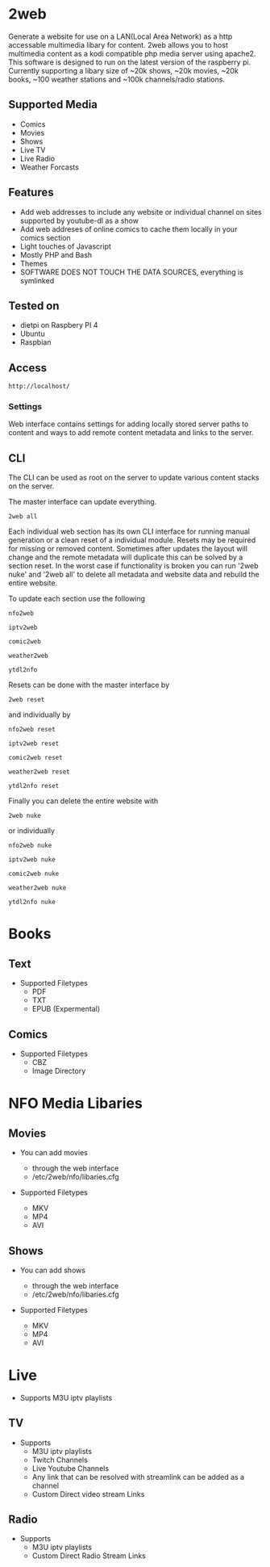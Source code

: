 2web
====

Generate a website for use on a LAN(Local Area Network) as a http accessable multimedia libary for content. 2web allows you to host multimedia content as a kodi compatible php media server using apache2. This software is designed to run on the latest version of the raspberry pi. Currently supporting a libary size of ~20k shows, ~20k movies, ~20k books, ~100 weather stations and ~100k channels/radio stations.

## Supported Media

 - Comics
 - Movies
 - Shows
 - Live TV
 - Live Radio
 - Weather Forcasts

## Features

 - Add web addresses to include any website or individual channel on sites supported by youtube-dl as a show
 - Add web addreses of online comics to cache them locally in your comics section
 - Light touches of Javascript
 - Mostly PHP and Bash
 - Themes
 - SOFTWARE DOES NOT TOUCH THE DATA SOURCES, everything is symlinked

## Tested on

 - dietpi on Raspbery PI 4
 - Ubuntu
 - Raspbian


## Access

	http://localhost/

### Settings

Web interface contains settings for adding locally stored server paths to content and ways to add remote content metadata and links to the server.

## CLI

The CLI can be used as root on the server to update various content stacks on the server.

The master interface can update everything.

	2web all

Each individual web section has its own CLI interface for running manual generation or a clean reset of a individual module. Resets may be required for missing or removed content. Sometimes after updates the layout will change and the remote metadata will duplicate this can be solved by a section reset. In the worst case if functionality is broken you can run '2web nuke' and '2web all' to delete all metadata and website data and rebuild the entire website.

To update each section use the following

	nfo2web

	iptv2web

	comic2web

	weather2web

	ytdl2nfo

Resets can be done with the master interface by

	2web reset

and individually by

	nfo2web reset

	iptv2web reset

	comic2web reset

	weather2web reset

	ytdl2nfo reset

Finally you can delete the entire website with

	2web nuke

or individually

	nfo2web nuke

	iptv2web nuke

	comic2web nuke

	weather2web nuke

	ytdl2nfo nuke

# Books

## Text

- Supported Filetypes
  - PDF
  - TXT
  - EPUB (Expermental)

## Comics

- Supported Filetypes
  - CBZ
  - Image Directory

# NFO Media Libaries

## Movies

- You can add movies
  - through the web interface
  - /etc/2web/nfo/libaries.cfg

- Supported Filetypes
  - MKV
  - MP4
  - AVI

## Shows

- You can add shows
  - through the web interface
  - /etc/2web/nfo/libaries.cfg

- Supported Filetypes
  - MKV
  - MP4
  - AVI

# Live

- Supports M3U iptv playlists

## TV

- Supports
  - M3U iptv playlists
  - Twitch Channels
  - Live Youtube Channels
  - Any link that can be resolved with streamlink can be added as a channel
  - Custom Direct video stream Links

## Radio

- Supports
  - M3U iptv playlists
  - Custom Direct Radio Stream Links
